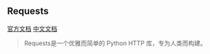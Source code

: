 ## Requests
[官方文档](https://requests.readthedocs.io/en/latest/)
[中文文档](https://requests.readthedocs.io/projects/cn/zh_CN/latest/)
> Requests是一个优雅而简单的 Python HTTP 库，专为人类而构建。
